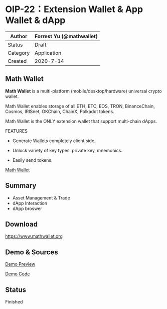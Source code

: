 # OIP-22：Extension Wallet & App Wallet & dApp 

| Author   | Forrest Yu (@mathwallet) |
| -------- | ------------------------ |
| Status   | Draft                    |
| Category | Application              |
| Created  | 2020-7-14                |

## Math Wallet

**Math Wallet** is a multi-platform (mobile/desktop/hardware) universal crypto wallet.

Math Wallet enables storage of all ETH, ETC, EOS, TRON, BinanceChain, Cosmos, IRISnet, OKChain, ChainX, Polkadot tokens.

Math Wallet is the ONLY extension wallet that support multi-chain dApps.

FEATURES

- Generate Wallets completely client side.

- Unlock variety of key types: private key, mnemonics.

- Easily send tokens. 

[Math Wallet](https://www.mathwallet.org)

## Summary

- Asset Management & Trade
- dApp Interaction
- dApp broswer

## Download
https://www.mathwallet.org

## Demo & Sources
[Demo Preview](https://developer.mathwallet.org/okexchain)

[Demo Code](https://github.com/mathwallet/math-okexchain-js)

## Status
Finished